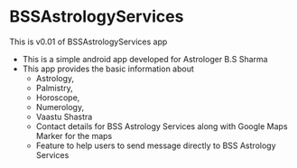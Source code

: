 # BSSAstrologyServices
This is v0.01 of BSSAstrologyServices app

- This is a simple android app developed for Astrologer B.S Sharma 
- This app provides the basic information about 
    - Astrology, 
    - Palmistry, 
    - Horoscope,
    - Numerology,
    - Vaastu Shastra
    - Contact details for BSS Astrology Services along with Google Maps Marker for the maps
    - Feature to help users to send message directly to BSS Astrology Services
